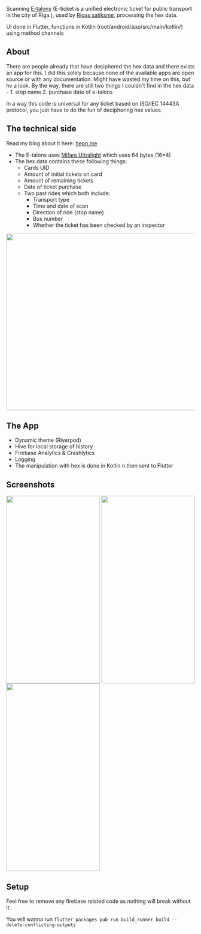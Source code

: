 
Scanning [E-talons](https://www.rigassatiksme.lv/lv/biletes/e-talonu-veidi/dzeltenais-e-talons/) (E-ticket is a unified electronic ticket for public transport in the city of Riga.), used by [Rigas satiksme](https://www.rigassatiksme.lv/lv/), processing the hex data. 

UI done in Flutter, functions in Kotlin (root/android/app/src/main/kotlin/) using method channels

## About

There are people already that have deciphered the hex data and there exists an app for this. I did this solely because none of the available apps are open source or with any documentation. Might have wasted my time on this, but hv a look. By the way, there are still two things I couldn't find in the hex data - 1. stop name 2. purchase date of e-talons 

In a way this code is universal for any ticket based on ISO/IEC 14443A protocol, you just have to do the fun of deciphering hex values

## The technical side
Read my blog about it here: [hepn.me](https://hepn.me/2023/03/17/etalons-and-its-insides)

- The E-talons uses [Mifare Ultralight](https://www.nxp.com/docs/en/data-sheet/MF0ICU2.pdf) which uses 64 bytes (16*4)
- The hex data contains these following things:
  - Cards UID
  - Amount of initial tickets on card
  - Amount of remaining tickets
  - Date of ticket purchase
  - Two past rides which both include: 
    - Transport type
    - Time and date of scan
    - Direction of ride (stop name) 
    - Bus number
    - Whether the ticket has been checked by an inspector

<img align="center" width="614" height="471" src="https://i.imgur.com/EYeFHXz.png">

## The App

- Dynamic theme (Riverpod)
- Hive for local storage of history
- Firebase Analytics & Crashlytics
- Logging
- The manipulation with hex is done in Kotlin n then sent to Flutter

      
## Screenshots

<img align="center" width="250" height="500" src="https://i.imgur.com/AczYDO0.jpg">
<img align="center" width="250" height="500" src="https://i.imgur.com/0vqXkPA.jpg">
<img align="center" width="250" height="500" src="https://i.imgur.com/pAReFhQ.jpg">


## Setup

Feel free to remove any firebase related code as nothing will break without it.

You will wanna run `flutter packages pub run build_runner build --delete-conflicting-outputs`



